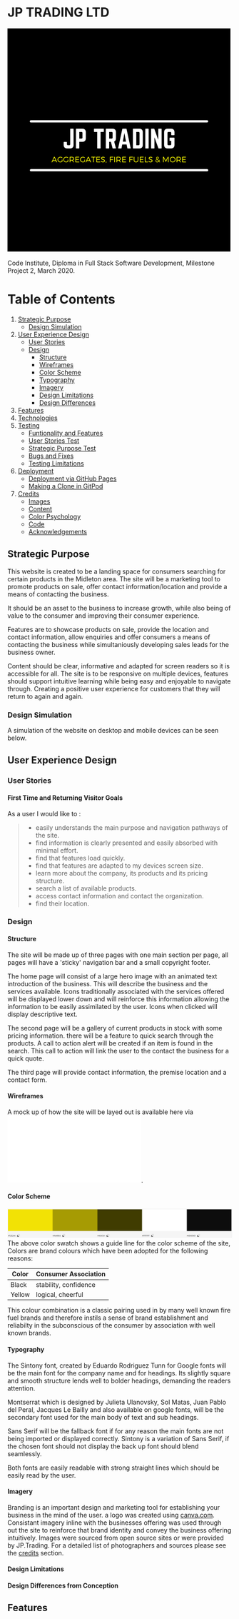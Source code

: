 # JP TRADING LTD

![Logo](assets/images/jp_trading_logo.png)

Code Institute, Diploma in Full Stack Software Development,
Milestone Project 2, March 2020.

# Table of Contents 
1. [Strategic Purpose](#strategic-purpose)
    * [Design Simulation](#design-simulation)
2. [User Experience Design](#user-experience-design)
   * [User Stories](#user-stories)
    *  [Design](#design)
        * [Structure](#structure)
        * [Wireframes](#Wireframes)
        * [Color Scheme](#color-scheme)
        * [Typography](#typography)
        * [Imagery](#imagery)
        * [Design Limitations](#design-limitations)
        * [Design Differences](#design-differences)
3. [Features](#features)
4. [Technologies](#technologies)
5. [Testing](#testing)
    * [Funtionality and Features](#Funtionality-and-Features)
    * [User Stories Test](#User-Stories-Test)
    * [Strategic Purpose Test](#Strategic-Purpose-Test)
    * [Bugs and Fixes](#Bugs-and-Fixes)
    * [Testing Limitations](#Testing-Limitations)
6. [Deployment](#deployment)
    * [Deployment via GitHub Pages](#Deployment-via-GitHub-Pages)
    * [Making a Clone in GitPod](#Making-a-Clone-in-GitPod)
7. [Credits](#credits)
    * [Images](#Images)
    * [Content](#Content)
    * [Color Psychology](#Color-Psychology)
    * [Code](#Code)
    * [Acknowledgements](#Acknowledgements)

## Strategic Purpose
This website is created to be a landing space for consumers searching for certain products in the Midleton area.
The site will be a marketing tool to promote products on sale, offer contact information/location and
provide a means of contacting the business.

It should be an asset to the business to increase growth,
while also being of value to the consumer and improving their consumer experience.

Features are to showcase products on sale, provide the location and contact information,
allow enquiries and offer consumers a means of contacting
the business while simultaniously developing sales leads for the business owner.

Content should be clear, informative and adapted for screen readers so it is accessible for all.
The site is to be responsive on multiple devices, features should support intuitive learning while being easy and enjoyable to navigate through. 
Creating a positive user experience for customers that they will return to again and again.

### Design Simulation
A simulation of the website on desktop and mobile devices can be seen below.

## User Experience Design

### User Stories
#### First Time and Returning Visitor Goals

As a user I would like to :
>- easily understands the main purpose and navigation pathways of the site.
>- find information is clearly presented and easily absorbed with minimal effort.
>- find that features load quickly.
>- find that features are adapted to my devices screen size.
>- learn more about the company, its products and its pricing structure.
>- search a list of available products.
>- access contact information and contact the organization.
>- find their location.

### Design
#### Structure

The site will be made up of three pages with one main section
per page, all pages will have a 'sticky' navigation bar and a small copyright footer.

The home page will consist of a large hero image with an animated text introduction of the 
business. This will describe the business and the services available. Icons traditionally
associated with the services offered will be displayed lower down and will reinforce
this information allowing the information to be easily assimilated by the user. Icons when clicked
will display descriptive text.

The second page will be a gallery of current products in stock with some pricing information.
there will be a feature to quick search through the products. A call to action alert will be created
if an item is found in the search. This call to action will link the user to the contact the business 
for a quick quote. 

The third page will provide contact information, the premise location and a contact form.

#### Wireframes
A mock up of how the site will be layed out is available here via ![Wire Frames](assets/read_me/wire_frames.pdf).

#### Color Scheme
![Color Swatch](assets/read_me/color_swatch.png)
The above color swatch shows a guide line for the color scheme of the site, 
Colors are brand colours which have been adopted for the following reasons:

Color | Consumer Association
------|---------------------
Black | stability, confidence
Yellow| logical, cheerful

This colour combination is a classic pairing used in by many well known fire fuel brands and therefore
instils a sense of brand establishment and reliabilty in the subconscious of the consumer by association with
well known brands. 

#### Typography

The Sintony font, created by Eduardo Rodriguez Tunn for Google fonts will be the main font for the company name 
and for headings. Its slightly square and smooth structure lends well to bolder headings, 
demanding the readers attention.

Montserrat which is designed by Julieta Ulanovsky, Sol Matas, Juan Pablo del Peral, Jacques Le Bailly and also 
available on google fonts, will be the secondary font used for the main body of text and sub headings. 

Sans Serif will be the fallback font if for any reason the main fonts are not being imported 
or displayed correctly. Sintony is a variation of Sans Serif, if the chosen font should
not display the back up font should blend seamlessly. 

Both fonts are easily readable with strong straight lines which should be easily read by the user.

#### Imagery
Branding is an important design and marketing tool for establishing your business in the mind of the user.
a logo was created using [canva.com](https://www.canva.com/). Consistant imagery inline with the businesses
offering was used through out the site to reinforce that brand identity and convey the business offering 
intuitively. Images were sourced from open source sites or were provided by JP.Trading. For a detailed list of 
photographers and sources please see the [credits](#credits) section.

#### Design Limitations

#### Design Differences from Conception

## Features

